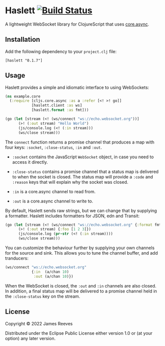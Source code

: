 # Haslett [![Build Status](https://github.com/weavejester/haslett/actions/workflows/test.yml/badge.svg)](https://github.com/weavejester/haslett/actions/workflows/test.yml)

A lightweight WebSocket library for ClojureScript that uses
[core.async][].

[core.async]: https://github.com/clojure/core.async

## Installation

Add the following dependency to your `project.clj` file:

    [haslett "0.1.7"]

## Usage

Haslett provides a simple and idiomatic interface to using WebSockets:

```clojure
(ns example.core
  (:require [cljs.core.async :as a :refer [<! >! go]]
            [haslett.client :as ws]
            [haslett.format :as fmt]))

(go (let [stream (<! (ws/connect "ws://echo.websocket.org"))]
      (>! (:out stream) "Hello World")
      (js/console.log (<! (:in stream)))
      (ws/close stream)))
```

The `connect` function returns a promise channel that produces a map
with four keys: `:socket`, `:close-status`, `:in` and `:out`.

* `:socket` contains the JavaScript `WebSocket` object, in case you need
to access it directly.

* `:close-status` contains a promise channel that a status map is
delivered to when the socket is closed. The status map will provide a
`:code` and `:reason` keys that will explain why the socket was
closed.

* `:in` is a core.async channel to read from.

* `:out` is a core.async channel to write to.

By default, Haslett sends raw strings, but we can change that by
supplying a formatter. Haslett includes formatters for JSON, edn and
Transit:

```clojure
(go (let [stream (<! (ws/connect "ws://echo.websocket.org" {:format fmt/transit}))]
      (>! (:out stream) {:foo [1 2 3]})
      (js/console.log (pr-str (<! (:in stream))))
      (ws/close stream)))
```

You can customize the behaviour further by supplying your own channels
for the source and sink. This allows you to tune the channel buffer,
and add tranducers:

```clojure
(ws/connect "ws://echo.websocket.org"
            {:in  (a/chan 10)
             :out (a/chan 10)})
```

When the WebSocket is closed, the `:out` and `:in` channels are
also closed. In addition, a final status map will be delivered to a
promise channel held in the `:close-status` key on the stream.

## License

Copyright © 2022 James Reeves

Distributed under the Eclipse Public License either version 1.0 or (at
your option) any later version.
